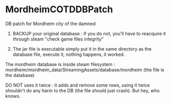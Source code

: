 # MordheimCOTDDBPatch
DB patch for Mordheim city of the damned

1) BACKUP your original database : if you do not, you'll have to reacquire it through steam "check game files integrity"

2) The jar file is executable
simply put it in the same directory as the database file, execute it, nothing happens, it worked.

The mordheim database is inside steam filesystem : mordheim/mordheim_data/StreamingAssets/database/mordheim (the file is the database)


DO NOT uses it twice : it adds and remove some rows, using it twice shouldn't do any harm to the DB (the file should just crash). But hey, who knows.
